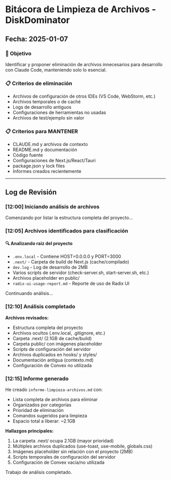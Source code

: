 # Bitácora de Limpieza de Archivos - DiskDominator

## Fecha: 2025-01-07

### 🎯 Objetivo
Identificar y proponer eliminación de archivos innecesarios para desarrollo con Claude Code, manteniendo solo lo esencial.

### 📋 Criterios de eliminación
- Archivos de configuración de otros IDEs (VS Code, WebStorm, etc.)
- Archivos temporales o de caché
- Logs de desarrollo antiguos
- Configuraciones de herramientas no usadas
- Archivos de test/ejemplo sin valor

### 📋 Criterios para MANTENER
- CLAUDE.md y archivos de contexto
- README.md y documentación
- Código fuente
- Configuraciones de Next.js/React/Tauri
- package.json y lock files
- Informes creados recientemente

---

## Log de Revisión

### [12:00] Iniciando análisis de archivos

Comenzando por listar la estructura completa del proyecto...

### [12:05] Archivos identificados para clasificación

#### 🔍 Analizando raíz del proyecto
- `.env.local` - Contiene HOST=0.0.0.0 y PORT=3000
- `.next/` - Carpeta de build de Next.js (cache/compilado)
- `dev.log` - Log de desarrollo de 2MB
- Varios scripts de servidor (check-server.sh, start-server.sh, etc.)
- Archivos placeholder en public/
- `radix-ui-usage-report.md` - Reporte de uso de Radix UI

Continuando análisis...

### [12:10] Análisis completado

**Archivos revisados:**
- Estructura completa del proyecto
- Archivos ocultos (.env.local, .gitignore, etc.)
- Carpeta .next/ (2.1GB de cache/build)
- Carpeta public/ con imágenes placeholder
- Scripts de configuración del servidor
- Archivos duplicados en hooks/ y styles/
- Documentación antigua (contexto.md)
- Configuración de Convex no utilizada

### [12:15] Informe generado

He creado `informe-limpieza-archivos.md` con:
- Lista completa de archivos para eliminar
- Organizados por categorías
- Prioridad de eliminación
- Comandos sugeridos para limpieza
- Espacio total a liberar: ~2.1GB

**Hallazgos principales:**
1. La carpeta .next/ ocupa 2.1GB (mayor prioridad)
2. Múltiples archivos duplicados (use-toast, use-mobile, globals.css)
3. Imágenes placeholder sin relación con el proyecto (2MB)
4. Scripts temporales de configuración del servidor
5. Configuración de Convex vacía/no utilizada

Trabajo de análisis completado.